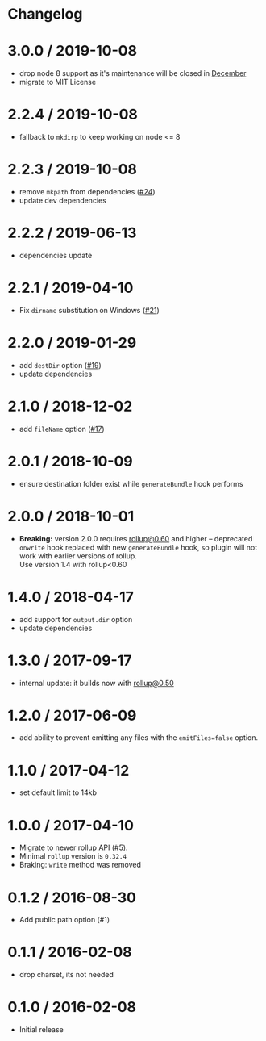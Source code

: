 # Changelog

3.0.0 / 2019-10-08
=================
* drop node 8 support as it's maintenance will be closed in [December](https://github.com/nodejs/Release#release-schedule)
* migrate to MIT License 

2.2.4 / 2019-10-08
=================
* fallback to `mkdirp` to keep working on node <= 8

2.2.3 / 2019-10-08
=================
* remove `mkpath` from dependencies ([#24](https://github.com/rollup/rollup-plugin-url/pull/24))
* update dev dependencies

2.2.2 / 2019-06-13
=================
* dependencies update

2.2.1 / 2019-04-10
=================
* Fix `dirname` substitution on Windows ([#21](https://github.com/rollup/rollup-plugin-url/pull/21))

2.2.0 / 2019-01-29
=================
* add `destDir` option ([#19](https://github.com/rollup/rollup-plugin-url/pull/19))
* update dependencies

2.1.0 / 2018-12-02
==================
* add `fileName` option ([#17](https://github.com/rollup/rollup-plugin-url/pull/17))

2.0.1 / 2018-10-09
==================
* ensure destination folder exist while `generateBundle` hook performs

2.0.0 / 2018-10-01
==================
* **Breaking:** version 2.0.0 requires rollup@0.60 and higher – deprecated `onwrite` hook replaced with new `generateBundle` hook, so plugin will not work with earlier versions of rollup.  
Use version 1.4 with rollup<0.60

1.4.0 / 2018-04-17
==================
 * add support for `output.dir` option
 * update dependencies

1.3.0 / 2017-09-17
==================
 * internal update: it builds now with rollup@0.50 

1.2.0 / 2017-06-09
==================

 * add ability to prevent emitting any files with the `emitFiles=false` option.

1.1.0 / 2017-04-12
==================

 * set default limit to 14kb

1.0.0 / 2017-04-10
==================

 * Migrate to newer rollup API (#5).
 * Minimal `rollup` version is `0.32.4`
 * Braking: `write` method was removed

0.1.2 / 2016-08-30
==================

  * Add public path option (#1)

0.1.1 / 2016-02-08
==================

  * drop charset, its not needed

0.1.0 / 2016-02-08
==================

  * Initial release
